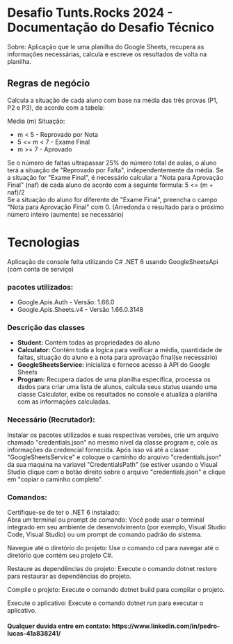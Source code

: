 <h1>Desafio Tunts.Rocks 2024 - Documentação do Desafio Técnico</h1>

<p>Sobre: Aplicação que le uma planilha do Google Sheets, recupera as informações necessárias, calcula e escreve os resultados de volta na planilha.</p>

<h2>Regras de negócio</h2>
Calcula a situação de cada aluno com base na média das três provas (P1, P2 e P3), de acordo com a tabela:

Média (m) Situação:
<ul>
<li>m < 5 - Reprovado por Nota</li>
<li>5 <= m < 7 - Exame Final</li>
<li>m >= 7 - Aprovado</li>
</ul>
Se o número de faltas ultrapassar 25% do número total de aulas, o aluno terá a situação de "Reprovado por Falta", independentemente da média.
  Se a situação for "Exame Final", é necessário calcular a "Nota para Aprovação Final" (naf) de cada aluno de acordo com a seguinte fórmula:
5 <= (m + naf)/2
</br>Se a situação do aluno for diferente de "Exame Final", preencha o campo "Nota para Aprovação Final" com 0. (Arredonda o resultado para o próximo número inteiro (aumente) se necessário)

<h1>Tecnologias</h1>
Aplicação de console feita utilizando C# .NET 6 usando GoogleSheetsApi (com conta de serviço)

<h3>pacotes utilizados:</h3>
	<ul>
    <li>Google.Apis.Auth - Versão: 1.66.0</li>
    <li>	Google.Apis.Sheets.v4 - Versão 1.66.0.3148</li>
  </ul>

<h3>
Descrição das classes</h3>
<ul>
  <li><b>Student:</b> Contém todas as propriedades do aluno</li>
  <li><b>Calculator:</b> Contém toda a logica para verificar a média, quantidade de faltas, situação do aluno e a nota para aprovação final(se necessário)</li>
  <li><b>GoogleSheetsService:</b> inicializa e fornece acesso à API do Google Sheets</li>
  <li><b>Program:</b> Recupera dados de uma planilha específica, processa os dados para criar uma lista de alunos, calcula seus status usando uma classe Calculator, exibe os resultados no console e atualiza a planilha com as informações calculadas.</li>
</ul>

<h3>Necessário (Recrutador):</h3>
Instalar os pacotes utilizados e suas respectivas versões, crie um arquivo chamado "credentials.json" no mesmo nível da classe program e, cole as informações da credencial fornecida. Após isso vá até a classe "GoogleSheetsService" e coloque o caminho do arquivo "credentials.json" da sua maquina na variavel "CredentialsPath" (se estiver usando o Visual Studio clique com o botão direito sobre o arquivo "credentials.json" e clique em "copiar o caminho completo".

<h3>Comandos:</h3>
Certifique-se de ter o .NET 6 instalado:
</br>
Abra um terminal ou prompt de comando:
Você pode usar o terminal integrado em seu ambiente de desenvolvimento (por exemplo, Visual Studio Code, Visual Studio) ou um prompt de comando padrão do sistema.

Navegue até o diretório do projeto:
Use o comando cd para navegar até o diretório que contém seu projeto C#.

Restaure as dependências do projeto:
Execute o comando dotnet restore para restaurar as dependências do projeto.

Compile o projeto:
Execute o comando dotnet build para compilar o projeto.

Execute o aplicativo:
Execute o comando dotnet run para executar o aplicativo.

<h4>Qualquer duvida entre em contato: https://www.linkedin.com/in/pedro-lucas-41a838241/</h4>

